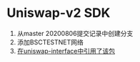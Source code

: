 # Uniswap-v2 SDK
1. 从master 20200806提交记录中创建分支
2. 添加BSCTESTNET网络
3. [在uniswap-interface中引用了该包](https://github.com/sicw/uniswap-interface/blob/deploy_uniswap_v2_bsc_testnet/README.md)
